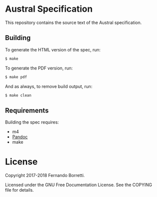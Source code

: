 # Austral Specification

This repository contains the source text of the Austral specification.

## Building

To generate the HTML version of the spec, run:

```bash
$ make
```

To generate the PDF version, run:

```bash
$ make pdf
```

And as always, to remove build output, run:

```bash
$ make clean
```

## Requirements

Building the spec requires:

- m4
- [Pandoc](https://pandoc.org/)
- make

# License

Copyright 2017-2018 Fernando Borretti.

Licensed under the GNU Free Documentation License. See the COPYING file for
details.
